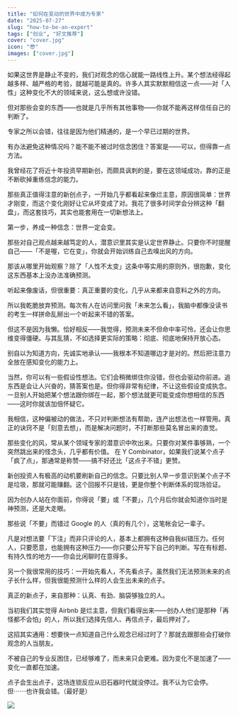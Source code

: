 ```yaml
---
title: "如何在变动的世界中成为专家"
date: "2025-07-27"
slug: "how-to-be-an-expert"
tags: ["创业", "好文推荐"]
cover: "cover.jpg"
icon: "😎"
images: ["cover.jpg"]
---
```

如果这世界是静止不变的，我们对观念的信心就能一路线性上升。某个想法经得起越多样、越严格的考验，就越可能是真的。许多人其实默默相信这一点——对「人性」这种变化不大的领域来说，这么想或许没错。



但对那些会变的东西——也就是几乎所有其他事物——你就不能再这样信任自己的判断了。



专家之所以会错，往往是因为他们精通的，是一个早已过期的世界。



有办法避免这种情况吗？能不能不被过时信念困住？答案是——可以，但得靠一点方法。



我曾经花了将近十年投资早期新创，而颇具讽刺的是，要在这领域成功，靠的正是不断砍掉重练信念的能力。



那些真正值得注意的新创点子，一开始几乎都看起来像烂主意，原因很简单：世界才刚变，而这个变化刚好让它从坏变成了对。我花了很多时间学会分辨这种「翻盘」，而这套技巧，其实也能套用在一切新想法上。



第一步，养成一种信念：世界一定会变。



那些对自己观点越来越笃定的人，潜意识里其实是认定世界静止。只要你不时提醒自己——「不是喔，它在变」，你就会开始训练自己去嗅出风的方向。



那该从哪里开始观察？除了「人性不太变」这条中等实用的原则外，很抱歉，变化这东西基本上没办法准确预测。



听起来像废话，但很重要：真正重要的变化，几乎从来都来自意料之外的方向。



所以我乾脆放弃预测。每次有人在访问里问我「未来怎么看」，我脑中都像没读书的考生一样拼命乱掰出一个听起来不错的答案。



但这不是因为我懒。恰好相反——我觉得，预测未来不但命中率可怜，还会让你思维变得僵硬。与其乱猜，不如选择更实际的策略：彻底、彻底地保持开放心态。



别自以为知道方向，先诚实地承认——我根本不知道哪边才是对的。然后把注意力全放在感知变化的能力上。



当然，你可以有一些假设性想法。它们会稍微绑住你没错，但也会驱动你前进。追东西是会让人兴奋的，猜答案也是。但你得非常有纪律，不让这些假设变成执念。
一旦别人开始把某个想法跟你绑在一起，那个想法就更可能变成你想相信的东西——这时你就该加倍怀疑它。



我相信，这种偏被动的做法，不只对判断想法有帮助，连产出想法也一样管用。真正的诀窍不是「刻意去想」，而是解决问题时，不打断那些莫名冒出来的直觉。



那些变化的风，常从某个领域专家的潜意识中吹出来。只要你对某件事够熟，一个突然跳出来的怪念头，几乎都有价值。
在 Y Combinator，如果我们说某个点子「疯了点」，那通常是称赞——搞不好还比「这点子不错」更赞。



新创投资人有极高的动机要刷新自己的信念。只要比别人早一步意识到某个点子不是垃圾，那就可能赚翻。这个回报不只是钱，更是你整个判断体系的现场验证。



因为创办人站在你面前，你得说「要」或「不要」，几个月后你就会知道你当时是神预测，还是大走眼。



那些说「不要」而错过 Google 的人（真的有几个），这笔帐会记一辈子。



凡是对想法要「下注」而非只评论的人，基本上都拥有这种自我纠错压力。任何人，只要愿意，也能拥有这种压力——你只要公开写下自己的判断。写在有标题、有持久性的地方——你会比闲聊时在意得多。



另一个我很常用的技巧：一开始先看人，不先看点子。虽然我们无法预测未来的点子长什么样，但我很能预测什么样的人会生出未来的点子。



真正的新点子，来自那种：认真、有劲、脑袋够独立的人。



当初我们其实觉得 Airbnb 是烂主意，但我们看得出来——创办人他们是那种「再怪都不会怕」的人，所以我们选择先信人、再信点子，最后押对了。



这招其实通用：想要快一点知道自己什么观念已经过时了？那就去跟那些会打破你观念的人当朋友。



不被自己的专业反困住，已经够难了，而未来只会更难。因为变化不是加速了——变化一直都在加速。



点子会生出点子，这场连锁反应从旧石器时代就没停过。我不认为它会停。
但⋯⋯也许我会错。（最好是）




![](https://prod-files-secure.s3.us-west-2.amazonaws.com/112d0858-5090-4d34-a606-b75eb8d65fd2/46476355-9cf3-4e99-9b7a-3531bc426380/1000202064.png?X-Amz-Algorithm=AWS4-HMAC-SHA256&X-Amz-Content-Sha256=UNSIGNED-PAYLOAD&X-Amz-Credential=ASIAZI2LB4663GM2MRW3%2F20250905%2Fus-west-2%2Fs3%2Faws4_request&X-Amz-Date=20250905T211112Z&X-Amz-Expires=3600&X-Amz-Security-Token=IQoJb3JpZ2luX2VjEBMaCXVzLXdlc3QtMiJIMEYCIQCtOVLWySmVntlC4PTEkPpmQFpyAOh6M7zxnrFtZJSb9QIhAIXKFXESBsex7gDvxNNBt%2B%2BNGOrPOfeT7z4JhAW056xwKv8DCHwQABoMNjM3NDIzMTgzODA1Igw9ncttJgzOhwcyasQq3AN4APRhlUU8lGZ2qkhO8hhbvvKMIXqzTDNi8NLY%2FHcFbsPI1vEN1x%2Ba1k4Z2d6mX%2BDP1ek3jG58y7ylMWSn9i4hoKRFrVQC7PM0WOpSksLEv8XqTfWBoB%2FJlbtoGXdhRc8pY%2B%2FOrOgquHLNcCqrh3Ha9hJ6UK%2FFuDEx82yxBu%2FGreZmQcujPJ5s%2FBm6pJTaIf3fSl%2FJJEaxd%2F8AiVsMVr8vf7zLFWxeALVoscb7RoZjaghFNKWuPyT2m5SY0Cdeb2DYOtUFDfEoeN0GwnKN6SdGuvNJXXG%2FZX2yRWxa5pD0NWmYWoPEavXKIcUGnVCTjnR5ozVoT7PKa3Zsfx4B%2BHwZkdsrwNOWQcZPzGFRbZWu%2FaeuuP5%2FEdXB0QLFzNa0TP19G8eDhKxyo%2BfBE2epqV6oBFJpJAIdZhr34OJ9Xt%2B2lQ03vDJgVuVkc9XC0AA0tVRi1m%2Ff26s2dKnqMiPX1cwkbjkFLAHI1RmJnj4rSCGvCymBdAu63hCA9lP91U8Jw3Bhj4XjODyY1yy%2FTVt4p2ANup4Qxi3g4tXoL90S5YNrCeR%2B4ZGnKTVE2dV5l7v4E8qgg00GNnmaPfChZi2O0dQ7xyy7TBP6FHppDD3oPypGGrn4l9bptqGs7o6lcTDM2uzFBjqkAR7FOwF6%2BXLH%2FKzIFiw4K4DA6Nvhrn3dMeEe7SqhPM%2BN3m5taL7arrKODk5utIH%2B56F%2FSN158LjmeOpksKQ17MZhu%2BNv7kIkrmkJd2UbdCYEFGEEWLwTtnMbxyMrCb17Rz9UVk9yn8AJr7p0%2FO1fBvjqFJw7y6w2yYw2TeGJInoo6dNjlCwVgwnTm9ACeaXKgFSUOwuKrQKQTIvHbtvc3%2BNCmwK5&X-Amz-Signature=9ca2178956ec75c42dc6868878429382bf1da23d7c4073aa09329d06c17bc50c&X-Amz-SignedHeaders=host&x-amz-checksum-mode=ENABLED&x-id=GetObject)

